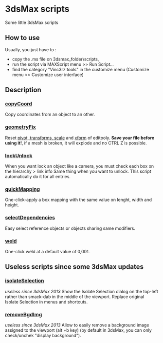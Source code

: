 # 3dsMax scripts
Some little 3dsMax scripts

## How to use
Usually, you just have to :
  - copy the .ms file on 3dsmax_folder\scripts,
  - run the script via MAXScript menu >> Run Script...
  - find the category "Vinc3rz tools" in the customize menu (Customize menu >> Customize user interface)

## Description

### [copyCoord](https://raw.githubusercontent.com/Vinc3r/3dsMaxScripts/master/copyCoord.ms)
Copy coordinates from an object to an other.

### [geometryFix](https://raw.githubusercontent.com/Vinc3r/3dsMaxScripts/master/geometryFix.ms)
Reset [pivot, transforms, scale](README/reset-transforms.png) and [xform](README/reset-xform.png) of editpoly. **Save your file before using it!**, if a mesh is broken, it will explode and no CTRL Z is possible.

### [lockUnlock](https://raw.githubusercontent.com/Vinc3r/3dsMaxScripts/master/lockUnlock.ms)

When you want lock an object like a camera, you must check each box on the hierarchy > link info Same thing when you want to unlock. This script automatically do it for all entries.

### [quickMapping](https://raw.githubusercontent.com/Vinc3r/3dsMaxScripts/master/quickMapping.ms)
One-click-apply a box mapping with the same value on lenght, width and height.

### [selectDependencies](https://raw.githubusercontent.com/Vinc3r/3dsMaxScripts/master/selectDependencies.ms)
Easy select reference objects or objects sharing same modifiers.

### [weld](https://raw.githubusercontent.com/Vinc3r/3dsMaxScripts/master/weld.ms)
One-click weld at a default value of 0,001.

## Useless scripts since some 3dsMax updates

### [isolateSelection](https://raw.githubusercontent.com/Vinc3r/3dsMaxScripts/master/isolateSelection.ms)
*useless since 3dsMax 2013*
Show the Isolate Selection dialog on the top-left rather than smack-dab in the middle of the viewport. Replace original Isolate Selection in menus and shortcuts.

### [removeBgdImg](https://raw.githubusercontent.com/Vinc3r/3dsMaxScripts/master/removeBgdImg.ms)
*useless since 3dsMax 2013*
Allow to easily remove a background image assigned to the viewport (alt +b key) (by default in 3dsMax, you can only check/unchek "display background").
